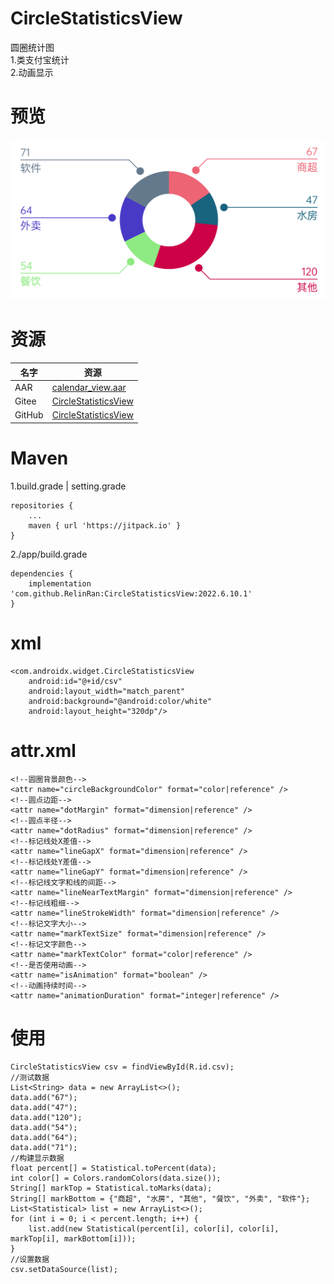 # CircleStatisticsView
圆圈统计图  
1.类支付宝统计   
2.动画显示    
# 预览
![效果](./ic_preview.png)
# 资源
|名字|资源|
|-|-|
|AAR|[calendar_view.aar](https://github.com/RelinRan/CircleStatisticsView/blob/main/circle_statistics_view.aar)|
|Gitee|[CircleStatisticsView](https://gitee.com/relin/CircleStatisticsView)|
|GitHub | [CircleStatisticsView](https://github.com/RelinRan/CircleStatisticsView)|
# Maven
1.build.grade | setting.grade
```
repositories {
	...
	maven { url 'https://jitpack.io' }
}
```
2./app/build.grade
```
dependencies {
	implementation 'com.github.RelinRan:CircleStatisticsView:2022.6.10.1'
}
```
# xml
```
<com.androidx.widget.CircleStatisticsView
    android:id="@+id/csv"
    android:layout_width="match_parent"
    android:background="@android:color/white"
    android:layout_height="320dp"/>
```
# attr.xml
```
<!--圆圈背景颜色-->
<attr name="circleBackgroundColor" format="color|reference" />
<!--圆点边距-->
<attr name="dotMargin" format="dimension|reference" />
<!--圆点半径-->
<attr name="dotRadius" format="dimension|reference" />
<!--标记线处X差值-->
<attr name="lineGapX" format="dimension|reference" />
<!--标记线处Y差值-->
<attr name="lineGapY" format="dimension|reference" />
<!--标记线文字和线的间距-->
<attr name="lineNearTextMargin" format="dimension|reference" />
<!--标记线粗细-->
<attr name="lineStrokeWidth" format="dimension|reference" />
<!--标记文字大小-->
<attr name="markTextSize" format="dimension|reference" />
<!--标记文字颜色-->
<attr name="markTextColor" format="color|reference" />
<!--是否使用动画-->
<attr name="isAnimation" format="boolean" />
<!--动画持续时间-->
<attr name="animationDuration" format="integer|reference" />
```
# 使用
```
CircleStatisticsView csv = findViewById(R.id.csv);
//测试数据
List<String> data = new ArrayList<>();
data.add("67");
data.add("47");
data.add("120");
data.add("54");
data.add("64");
data.add("71");
//构建显示数据
float percent[] = Statistical.toPercent(data);
int color[] = Colors.randomColors(data.size());
String[] markTop = Statistical.toMarks(data);
String[] markBottom = {"商超", "水房", "其他", "餐饮", "外卖", "软件"};
List<Statistical> list = new ArrayList<>();
for (int i = 0; i < percent.length; i++) {
    list.add(new Statistical(percent[i], color[i], color[i], markTop[i], markBottom[i]));
}
//设置数据
csv.setDataSource(list);
```
